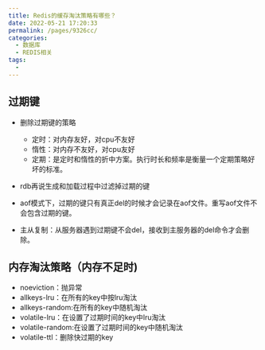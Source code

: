 ```yaml
---
title: Redis的缓存淘汰策略有哪些？
date: 2022-05-21 17:20:33
permalink: /pages/9326cc/
categories:
  - 数据库
  - REDIS相关
tags:
  - 
---
```

## 过期键
  * 删除过期键的策略
    + 定时：对内存友好，对cpu不友好
    + 惰性：对内存不友好，对cpu友好
    + 定期：是定时和惰性的折中方案。执行时长和频率是衡量一个定期策略好坏的标准。

* rdb再说生成和加载过程中过滤掉过期的键
* aof模式下，过期的键只有真正del的时候才会记录在aof文件。重写aof文件不会包含过期的键。
* 主从复制：从服务器遇到过期键不会del，接收到主服务器的del命令才会删除。
## 内存淘汰策略（内存不足时)
* noeviction：抛异常
* allkeys-lru：在所有的key中按lru淘汰
* allkeys-random:在所有的key中随机淘汰
* volatile-lru：在设置了过期时间的key中lru淘汰
* volatile-random:在设置了过期时间的key中随机淘汰
* volatile-ttl：删除快过期的key